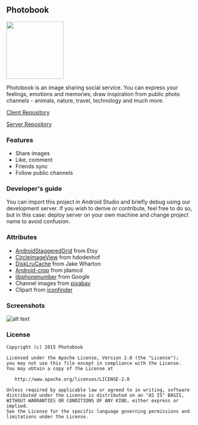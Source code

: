 ## Photobook  
<a href="https://play.google.com/store/apps/details?id=com.freecoders.photobook">
<img src="https://play.google.com/intl/en_us/badges/images/generic/en-play-badge.png" width="150" />
</a>

Photobook is an image sharing social service. You can express your feelings, emotions and memories; draw inspiration from public photo channels - animals, nature, travel, technology and much more.

[Client Repository](https://github.com/aboev/photobook-client)

[Server Repository](https://github.com/aboev/photobook-server)


### Features
- Share images
- Like, comment
- Friends sync
- Follow public channels

### Developer's guide
You can import this project in Android Studio and briefly debug using our development server.
If you wish to derive or contribute, feel free to do so, but in this case: deploy server on your own machine and change project name to avoid confusion.

### Attributes
- [AndroidStaggeredGrid](https://github.com/etsy/AndroidStaggeredGrid) from Etsy
- [CircleImageView](https://github.com/hdodenhof/CircleImageView/) from hdodenhof
- [DiskLruCache](https://github.com/JakeWharton/DiskLruCache) from Jake Wharton
- [Android-crop](https://github.com/jdamcd/android-crop) from jdamcd
- [libphonenumber](https://github.com/googlei18n/libphonenumber) from Google
- Channel images from [pixabay](http://pixabay.com/)
- Clipart from [iconfinder](https://www.iconfinder.com/)

### Screenshots
![alt text](https://raw.githubusercontent.com/aboev/photobook-client/master/screenshot.png)

### License 

    Copyright (c) 2015 Photobook

    Licensed under the Apache License, Version 2.0 (the "License");
    you may not use this file except in compliance with the License.
    You may obtain a copy of the License at

       http://www.apache.org/licenses/LICENSE-2.0

    Unless required by applicable law or agreed to in writing, software
    distributed under the License is distributed on an "AS IS" BASIS,
    WITHOUT WARRANTIES OR CONDITIONS OF ANY KIND, either express or implied.
    See the License for the specific language governing permissions and
    limitations under the License.
